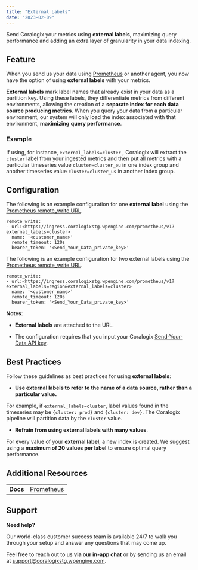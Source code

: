 ```yaml
---
title: "External Labels"
date: "2023-02-09"
---
```


Send Coralogix your metrics using **external labels**, maximizing query performance and adding an extra layer of granularity in your data indexing.

## Feature

When you send us your data using [Prometheus](https://coralogixstg.wpengine.com/docs/prometheus/) or another agent, you now have the option of using **external labels** with your metrics.

**External labels** mark label names that already exist in your data as a partition key. Using these labels, they differentiate metrics from different environments, allowing the creation of a **separate index for each data source producing metrics**. When you query your data from a particular environment, our system will only load the index associated with that environment, **maximizing** **query performance**.

### Example

If using, for instance, `external_labels=cluster` , Coralogix will extract the `cluster` label from your ingested metrics and then put all metrics with a particular timeseries value `cluster=cluster_eu` in one index group and another timeseries value `cluster=cluster_us` in another index group.

## Configuration

The following is an example configuration for one **external label** using the [Prometheus remote\_write URL](https://coralogixstg.wpengine.com/docs/prometheus/).

```
remote_write:
- url:<https://ingress.coralogixstg.wpengine.com/prometheus/v1?external_labels=cluster>
  name: '<customer_name>'
  remote_timeout: 120s
  bearer_token: '<Send_Your_Data_private_key>'
```

The following is an example configuration for two external labels using the [Prometheus remote\_write URL](https://coralogixstg.wpengine.com/docs/prometheus/).

```
remote_write:
- url:<https://ingress.coralogixstg.wpengine.com/prometheus/v1?external_labels=region&external_labels=cluster>
  name: '<customer_name>'
  remote_timeout: 120s
  bearer_token: '<Send_Your_Data_private_key>'
```

**Notes**:

- **External labels** are attached to the URL.

- The configuration requires that you input your Coralogix [Send-Your-Data API key](https://coralogixstg.wpengine.com/docs/send-your-data-api-key/).

## Best Practices

Follow these guidelines as best practices for using **external labels**:

- **Use external labels to refer to the name of a data source, rather than a particular value.**

For example, if `external_labels=cluster`, label values found in the timeseries may be `{cluster: prod}` and `{cluster: dev}`. The Coralogix pipeline will partition data by the `cluster` value.

- **Refrain from using external labels with many values**.

For every value of your **external label**, a new index is created. We suggest using a **maximum of 20 values per label** to ensure optimal query performance.

## Additional Resources

<table><tbody><tr><td><strong>Docs</strong></td><td><a href="https://coralogixstg.wpengine.com/docs/prometheus/" target="_blank" rel="noreferrer noopener">Prometheus</a></td></tr></tbody></table>

## Support

**Need help?**

Our world-class customer success team is available 24/7 to walk you through your setup and answer any questions that may come up.

Feel free to reach out to us **via our in-app chat** or by sending us an email at [support@coralogixstg.wpengine.com](mailto:support@coralogixstg.wpengine.com).
